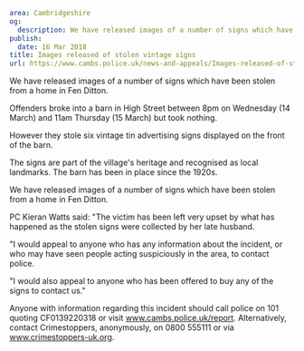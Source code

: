 ```yaml
area: Cambridgeshire
og:
  description: We have released images of a number of signs which have been stolen from a home in Fen Ditton.
publish:
  date: 16 Mar 2018
title: Images released of stolen vintage signs
url: https://www.cambs.police.uk/news-and-appeals/Images-released-of-stolen-vintage-signs
```

We have released images of a number of signs which have been stolen from a home in Fen Ditton.

Offenders broke into a barn in High Street between 8pm on Wednesday (14 March) and 11am Thursday (15 March) but took nothing.

However they stole six vintage tin advertising signs displayed on the front of the barn.

The signs are part of the village's heritage and recognised as local landmarks. The barn has been in place since the 1920s.

We have released images of a number of signs which have been stolen from a home in Fen Ditton.

PC Kieran Watts said: "The victim has been left very upset by what has happened as the stolen signs were collected by her late husband.

"I would appeal to anyone who has any information about the incident, or who may have seen people acting suspiciously in the area, to contact police.

"I would also appeal to anyone who has been offered to buy any of the signs to contact us."

Anyone with information regarding this incident should call police on 101 quoting CF0139220318 or visit www.cambs.police.uk/report. Alternatively, contact Crimestoppers, anonymously, on 0800 555111 or via www.crimestoppers-uk.org.
